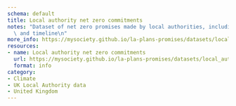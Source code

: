 ```yaml
---
schema: default
title: Local authority net zero commitments
notes: "Dataset of net zero promises made by local authorities, including their scope\
  \ and timeline\n"
more_info: https://mysociety.github.io/la-plans-promises/datasets/local_authority_net_zero_commitments/latest
resources:
- name: Local authority net zero commitments
  url: https://mysociety.github.io/la-plans-promises/datasets/local_authority_net_zero_commitments/latest
  format: info
category:
- Climate
- UK Local Authority data
- United Kingdom
---
```

